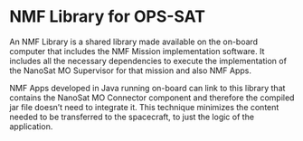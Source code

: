 NMF Library for OPS-SAT
============

An NMF Library is a shared library made available on the on-board computer that includes the NMF Mission implementation software. It includes all the necessary dependencies to execute the implementation of the NanoSat MO Supervisor for that mission and also NMF Apps.

NMF Apps developed in Java running on-board can link to this library that contains the NanoSat MO Connector component and therefore the compiled jar file doesn’t need to integrate it. This technique minimizes the content needed to be transferred to the spacecraft, to just the logic of the application.



